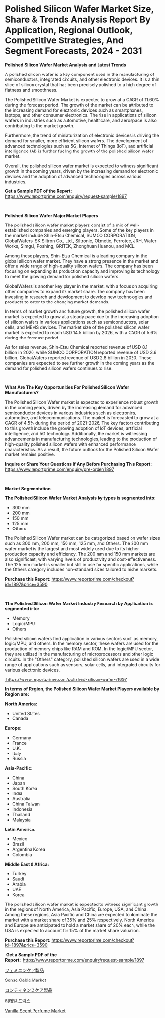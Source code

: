 <p><h1>Polished Silicon Wafer Market Size, Share & Trends Analysis Report By Application, Regional Outlook, Competitive Strategies, And Segment Forecasts, 2024 - 2031</h1></p><p><strong>Polished Silicon Wafer Market Analysis and Latest Trends</strong></p>
<p><p>A polished silicon wafer is a key component used in the manufacturing of semiconductors, integrated circuits, and other electronic devices. It is a thin slice of silicon crystal that has been precisely polished to a high degree of flatness and smoothness.</p><p>The Polished Silicon Wafer Market is expected to grow at a CAGR of 11.60% during the forecast period. The growth of the market can be attributed to the increasing demand for electronic devices such as smartphones, laptops, and other consumer electronics. The rise in applications of silicon wafers in industries such as automotive, healthcare, and aerospace is also contributing to the market growth.</p><p>Furthermore, the trend of miniaturization of electronic devices is driving the demand for smaller, more efficient silicon wafers. The development of advanced technologies such as 5G, Internet of Things (IoT), and artificial intelligence (AI) is further fueling the growth of the polished silicon wafer market.</p><p>Overall, the polished silicon wafer market is expected to witness significant growth in the coming years, driven by the increasing demand for electronic devices and the adoption of advanced technologies across various industries.</p></p>
<p><strong>Get a Sample PDF of the Report:&nbsp;</strong> <a href="https://www.reportprime.com/enquiry/request-sample/1897">https://www.reportprime.com/enquiry/request-sample/1897</a></p>
<p>&nbsp;</p>
<p><strong>Polished Silicon Wafer Major Market Players</strong></p>
<p><p>The polished silicon wafer market players consist of a mix of well-established companies and emerging players. Some of the key players in the market include Shin-Etsu Chemical, SUMCO CORPORATION, GlobalWafers, SK Siltron Co., Ltd., Siltronic, Okmetic, Ferrotec, JRH, Wafer Works, Simgui, Poshing, GRITEK, Zhonghuan Huanou, and MCL.</p><p>Among these players, Shin-Etsu Chemical is a leading company in the global silicon wafer market. They have a strong presence in the market and offer a wide range of high-quality silicon wafers. The company has been focusing on expanding its production capacity and improving its technology to meet the growing demand for polished silicon wafers.</p><p>GlobalWafers is another key player in the market, with a focus on acquiring other companies to expand its market share. The company has been investing in research and development to develop new technologies and products to cater to the changing market demands.</p><p>In terms of market growth and future growth, the polished silicon wafer market is expected to grow at a steady pace due to the increasing adoption of silicon wafers in various applications such as semiconductors, solar cells, and MEMS devices. The market size of the polished silicon wafer market is expected to reach USD 14.5 billion by 2026, with a CAGR of 5.6% during the forecast period.</p><p>As for sales revenue, Shin-Etsu Chemical reported revenue of USD 8.1 billion in 2020, while SUMCO CORPORATION reported revenue of USD 3.6 billion. GlobalWafers reported revenue of USD 2.8 billion in 2020. These companies are expected to see further growth in the coming years as the demand for polished silicon wafers continues to rise.</p></p>
<p>&nbsp;</p>
<p><strong>What Are The Key Opportunities For Polished Silicon Wafer Manufacturers?</strong></p>
<p><p>The Polished Silicon Wafer market is expected to experience robust growth in the coming years, driven by the increasing demand for advanced semiconductor devices in various industries such as electronics, automotive, and telecommunications. The market is forecasted to grow at a CAGR of 4.5% during the period of 2021-2026. The key factors contributing to this growth include the growing adoption of IoT devices, artificial intelligence, and 5G technology. Additionally, the market is witnessing advancements in manufacturing technologies, leading to the production of high-quality polished silicon wafers with enhanced performance characteristics. As a result, the future outlook for the Polished Silicon Wafer market remains positive.</p></p>
<p><strong>Inquire or Share Your Questions If Any Before Purchasing This Report:</strong> <a href="https://www.reportprime.com/enquiry/pre-order/1897">https://www.reportprime.com/enquiry/pre-order/1897</a></p>
<p>&nbsp;</p>
<p><strong>Market Segmentation</strong></p>
<p><strong>The Polished Silicon Wafer Market Analysis by types is segmented into:</strong></p>
<p><ul><li>300 mm</li><li>200 mm</li><li>150 mm</li><li>125 mm</li><li>Others</li></ul></p>
<p><p>The Polished Silicon Wafer market can be categorized based on wafer sizes such as 300 mm, 200 mm, 150 mm, 125 mm, and Others. The 300 mm wafer market is the largest and most widely used due to its higher production capacity and efficiency. The 200 mm and 150 mm markets are also significant, with varying levels of productivity and cost-effectiveness. The 125 mm market is smaller but still in use for specific applications, while the Others category includes non-standard sizes tailored to niche markets.</p></p>
<p><strong>Purchase this Report:&nbsp;</strong><a href="https://www.reportprime.com/checkout?id=1897&price=3590">https://www.reportprime.com/checkout?id=1897&price=3590</a></p>
<p>&nbsp;</p>
<p><strong>The Polished Silicon Wafer Market Industry Research by Application is segmented into:</strong></p>
<p><ul><li>Memory</li><li>Logic/MPU</li><li>Others</li></ul></p>
<p><p>Polished silicon wafers find application in various sectors such as memory, logic/MPU, and others. In the memory sector, these wafers are used for the production of memory chips like RAM and ROM. In the logic/MPU sector, they are utilized in the manufacturing of microprocessors and other logic circuits. In the "Others" category, polished silicon wafers are used in a wide range of applications such as sensors, solar cells, and integrated circuits for various electronic devices.</p></p>
<p><a href="https://www.reportprime.com/polished-silicon-wafer-r1897">&nbsp;https://www.reportprime.com/polished-silicon-wafer-r1897</a></p>
<p><strong>In terms of Region, the Polished Silicon Wafer Market Players available by Region are:</strong></p>
<p>
    <p> <strong> North America: </strong>
        <ul>
            <li>United States</li>
            <li>Canada</li>
        </ul>
        </p> 
    <p> <strong> Europe: </strong>
        <ul>
            <li>Germany</li>
            <li>France</li>
            <li>U.K.</li>
            <li>Italy</li>
            <li>Russia</li>
        </ul>
        </p> 
    <p> <strong> Asia-Pacific: </strong>
        <ul>
            <li>China</li>
            <li>Japan</li>
            <li>South Korea</li>
            <li>India</li>
            <li>Australia</li>
            <li>China Taiwan</li>
            <li>Indonesia</li>
            <li>Thailand</li>
            <li>Malaysia</li>
        </ul>
        </p> 
    <p> <strong> Latin America: </strong>
        <ul>
            <li>Mexico</li>
            <li>Brazil</li>
            <li>Argentina Korea</li>
            <li>Colombia</li>
        </ul>
        </p> 
    <p> <strong> Middle East & Africa: </strong>
        <ul>
            <li>Turkey</li>
            <li>Saudi</li>
            <li>Arabia</li>
            <li>UAE</li>
            <li>Korea</li>
        </ul>
    </p>
    </p>
<p><p>The polished silicon wafer market is expected to witness significant growth in the regions of North America, Asia Pacific, Europe, USA, and China. Among these regions, Asia Pacific and China are expected to dominate the market with a market share of 35% and 25% respectively. North America and Europe are anticipated to hold a market share of 20% each, while the USA is expected to account for 15% of the market share valuation.</p></p>
<p><strong>Purchase this Report: </strong><a href="https://www.reportprime.com/checkout?id=1897&price=3590">https://www.reportprime.com/checkout?id=1897&price=3590</a></p>
<p>&nbsp;<strong>Get a Sample PDF of the Report:&nbsp;&nbsp;</strong><a href="https://www.reportprime.com/enquiry/request-sample/1897">https://www.reportprime.com/enquiry/request-sample/1897</a></p>
<p><strong></strong></p>
<p><p><a href="https://github.com/laurenreichert/Market-Research-Report-List-1/blob/main/759111371673.md">フェミニンケア製品</a></p><p><a href="https://github.com/MyrticeDare2023/Market-Research-Report-List-1/blob/main/sense-cable-market.md">Sense Cable Market</a></p><p><a href="https://github.com/vtbvgl20191192/Market-Research-Report-List-2/blob/main/842432671672.md">コンティネンスケア製品</a></p><p><a href="https://github.com/joannescott9078/Market-Research-Report-List-1/blob/main/365742668950.md">리테일 드럭스</a></p><p><a href="https://issuu.com/reportprime-2/docs/vanilla-scent-perfume-market-size-2030.pptx">Vanilla Scent Perfume Market</a></p></p>